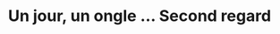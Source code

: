---
title: "Un jour, un ongle ... Second regard"
url: /guilvinec/un-jour-un-ongle-second-regard/
shop: Kosmetik
---
